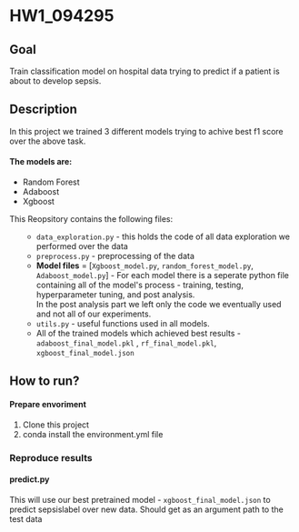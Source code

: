 # HW1_094295

## Goal
Train classification model on hospital data trying to predict if a patient is about to develop sepsis.

## Description
In this project we trained 3 different models trying to achive best f1 score over the above task. 
<br>
#### The models are: 
<ul>
  <li> Random Forest  </li>
  <li> Adaboost </li>
  <li> Xgboost </li>
 </ul>
 This Reopsitory contains the following files:
 
<ul>

  * `data_exploration.py` - this holds the code of all data exploration we performed over the data 
  * `preprocess.py` - preprocessing of the data 
  * **Model files** = [`Xgboost_model.py`, `random_forest_model.py`, `Adaboost_model.py`] - For each model there is a seperate python file containing all of the model's process -
    training, testing, hyperparameter tuning, and post analysis.<br> In the post analysis part we left only the code we eventually used and not all of our experiments.
  * `utils.py` - useful functions used in all models.
  * All of the trained models which achieved best results - `adaboost_final_model.pkl` , `rf_final_model.pkl`, `xgboost_final_model.json`

 </ul>

## How to run?
#### Prepare envoriment
1. Clone this project
2. conda install the environment.yml file

### Reproduce results
#### predict.py
This will use our best pretrained model - `xgboost_final_model.json` to predict sepsislabel over new data.
Should get as an argument path to the test data
